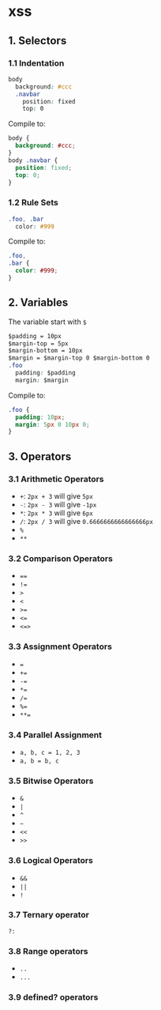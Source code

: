 xss
===

## 1. Selectors
### 1.1 Indentation
```css
body
  background: #ccc
  .navbar
    position: fixed
    top: 0
```
Compile to:
```css
body {
  background: #ccc;
}
body .navbar {
  position: fixed;
  top: 0;
}
```
### 1.2 Rule Sets
```css
.foo, .bar
  color: #999
```
Compile to:
```css
.foo,
.bar {
  color: #999;
}
```

## 2. Variables
The variable start with `$`
```css
$padding = 10px
$margin-top = 5px
$margin-bottom = 10px
$margin = $margin-top 0 $margin-bottom 0
.foo
  padding: $padding
  margin: $margin
```
Compile to:
```css
.foo {
  padding: 10px;
  margin: 5px 0 10px 0;
}
```

## 3. Operators
### 3.1 Arithmetic Operators
+ `+`: `2px + 3` will give `5px`
+ `-`: `2px - 3` will give `-1px`
+ `*`: `2px * 3` will give `6px`
+ `/`: `2px / 3` will give `0.6666666666666666px`
+ `%`
+ `**`

### 3.2 Comparison Operators
+ `==`
+ `!=`
+ `>`
+ `<`
+ `>=`
+ `<=`
+ `<=>`

### 3.3 Assignment Operators
+ `=`
+ `+=`
+ `-=`
+ `*=`
+ `/=`
+ `%=`
+ `**=`

### 3.4 Parallel Assignment
+ `a, b, c = 1, 2, 3`
+ `a, b = b, c`
 
### 3.5 Bitwise Operators
+ `&`
+ `|`
+ `^`
+ `~`
+ `<<`
+ `>>`
 
### 3.6 Logical Operators
+ `&&`
+ `||`
+ `!`
 
### 3.7 Ternary operator
`?:`

### 3.8 Range operators
+ `..`
+ `...`
 
### 3.9 defined? operators

